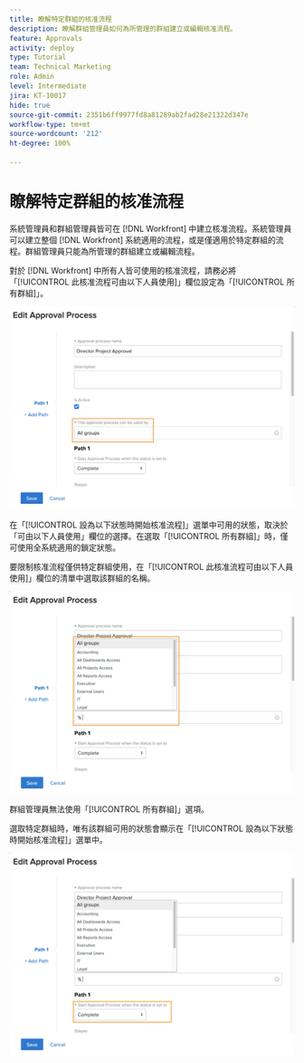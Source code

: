 ```yaml
---
title: 瞭解特定群組的核准流程
description: 瞭解群組管理員如何為所管理的群組建立或編輯核准流程。
feature: Approvals
activity: deploy
type: Tutorial
team: Technical Marketing
role: Admin
level: Intermediate
jira: KT-10017
hide: true
source-git-commit: 2351b6ff9977fd8a81289ab2fad28e21322d347e
workflow-type: tm+mt
source-wordcount: '212'
ht-degree: 100%

---
```


# 瞭解特定群組的核准流程

系統管理員和群組管理員皆可在 [!DNL Workfront] 中建立核准流程。系統管理員可以建立整個 [!DNL Workfront] 系統適用的流程，或是僅適用於特定群組的流程。群組管理員只能為所管理的群組建立或編輯流程。

對於 [!DNL Workfront] 中所有人皆可使用的核准流程，請務必將「[!UICONTROL 此核准流程可由以下人員使用]」欄位設定為「[!UICONTROL 所有群組]」。

![[!UICONTROL 編輯核准流程]視窗，其中突顯標示群組欄位](assets/admin-fund-approval-processes-1.png)

在「[!UICONTROL 設為以下狀態時開始核准流程]」選單中可用的狀態，取決於「可由以下人員使用」欄位的選擇。在選取「[!UICONTROL 所有群組]」時，僅可使用全系統適用的鎖定狀態。

要限制核准流程僅供特定群組使用，在「[!UICONTROL 此核准流程可由以下人員使用]」欄位的清單中選取該群組的名稱。

![[!UICONTROL 編輯核准流程]視窗，其中已展開群組欄位](assets/admin-fund-approval-processes-2.png)

群組管理員無法使用「[!UICONTROL 所有群組]」選項。

選取特定群組時，唯有該群組可用的狀態會顯示在「[!UICONTROL 設為以下狀態時開始核准流程]」選單中。

![[!UICONTROL 編輯核准流程]視窗，其中突顯標示狀態欄位](assets/admin-fund-approval-processes-3.png)

